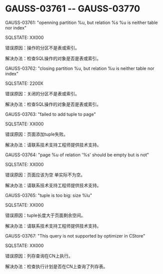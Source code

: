 # GAUSS-03761 -- GAUSS-03770<a name="ZH-CN_TOPIC_0302073640"></a>

GAUSS-03761: "openning partition %u, but relation %s %u is neither table nor index"

SQLSTATE: XX000

错误原因：操作的分区不是表或索引。

解决办法：检查SQL操作的对象是否是表或索引。

GAUSS-03762: "closing partition %u, but relation %u is neither table nor index"

SQLSTATE: 2200X

错误原因：关闭的分区不是表或索引。

解决办法：检查SQL操作的对象是否是表或索引。

GAUSS-03763: "failed to add tuple to page"

SQLSTATE: XX000

错误原因：页面添加tuple失败。

解决办法：请联系技术支持工程师提供技术支持。

GAUSS-03764: "page %u of relation '%s' should be empty but is not"

SQLSTATE: XX000

错误原因：页面应该为空 单实际不为空。

解决办法：请联系技术支持工程师提供技术支持。

GAUSS-03765: "tuple is too big: size %lu"

SQLSTATE: XX000

错误原因：tuple长度大于页面剩余空间。

解决办法：请联系技术支持工程师提供技术支持。

GAUSS-03767: "This query is not supported by optimizer in CStore"

SQLSTATE: XX000

错误原因：列存查询在CN上执行。

解决办法：检查执行计划是否在CN上查询了列存表。
